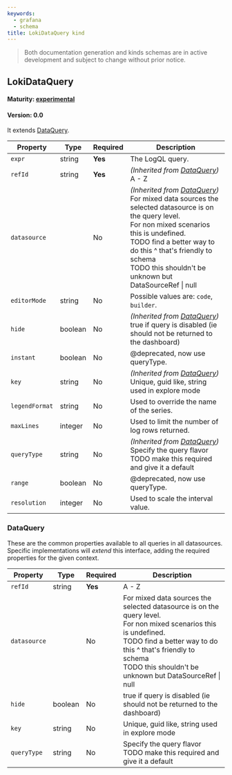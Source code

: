 ```yaml
---
keywords:
  - grafana
  - schema
title: LokiDataQuery kind
---
```

> Both documentation generation and kinds schemas are in active development and subject to change without prior notice.

## LokiDataQuery

#### Maturity: [experimental](../../../maturity/#experimental)
#### Version: 0.0



It extends [DataQuery](#dataquery).

| Property       | Type    | Required | Description                                                                                                                                                                                                                                                                                            |
|----------------|---------|----------|--------------------------------------------------------------------------------------------------------------------------------------------------------------------------------------------------------------------------------------------------------------------------------------------------------|
| `expr`         | string  | **Yes**  | The LogQL query.                                                                                                                                                                                                                                                                                       |
| `refId`        | string  | **Yes**  | *(Inherited from [DataQuery](#dataquery))*<br/>A - Z                                                                                                                                                                                                                                                   |
| `datasource`   |         | No       | *(Inherited from [DataQuery](#dataquery))*<br/>For mixed data sources the selected datasource is on the query level.<br/>For non mixed scenarios this is undefined.<br/>TODO find a better way to do this ^ that's friendly to schema<br/>TODO this shouldn't be unknown but DataSourceRef &#124; null |
| `editorMode`   | string  | No       | Possible values are: `code`, `builder`.                                                                                                                                                                                                                                                                |
| `hide`         | boolean | No       | *(Inherited from [DataQuery](#dataquery))*<br/>true if query is disabled (ie should not be returned to the dashboard)                                                                                                                                                                                  |
| `instant`      | boolean | No       | @deprecated, now use queryType.                                                                                                                                                                                                                                                                        |
| `key`          | string  | No       | *(Inherited from [DataQuery](#dataquery))*<br/>Unique, guid like, string used in explore mode                                                                                                                                                                                                          |
| `legendFormat` | string  | No       | Used to override the name of the series.                                                                                                                                                                                                                                                               |
| `maxLines`     | integer | No       | Used to limit the number of log rows returned.                                                                                                                                                                                                                                                         |
| `queryType`    | string  | No       | *(Inherited from [DataQuery](#dataquery))*<br/>Specify the query flavor<br/>TODO make this required and give it a default                                                                                                                                                                              |
| `range`        | boolean | No       | @deprecated, now use queryType.                                                                                                                                                                                                                                                                        |
| `resolution`   | integer | No       | Used to scale the interval value.                                                                                                                                                                                                                                                                      |

### DataQuery

These are the common properties available to all queries in all datasources.
Specific implementations will *extend* this interface, adding the required
properties for the given context.

| Property     | Type    | Required | Description                                                                                                                                                                                                                                             |
|--------------|---------|----------|---------------------------------------------------------------------------------------------------------------------------------------------------------------------------------------------------------------------------------------------------------|
| `refId`      | string  | **Yes**  | A - Z                                                                                                                                                                                                                                                   |
| `datasource` |         | No       | For mixed data sources the selected datasource is on the query level.<br/>For non mixed scenarios this is undefined.<br/>TODO find a better way to do this ^ that's friendly to schema<br/>TODO this shouldn't be unknown but DataSourceRef &#124; null |
| `hide`       | boolean | No       | true if query is disabled (ie should not be returned to the dashboard)                                                                                                                                                                                  |
| `key`        | string  | No       | Unique, guid like, string used in explore mode                                                                                                                                                                                                          |
| `queryType`  | string  | No       | Specify the query flavor<br/>TODO make this required and give it a default                                                                                                                                                                              |


